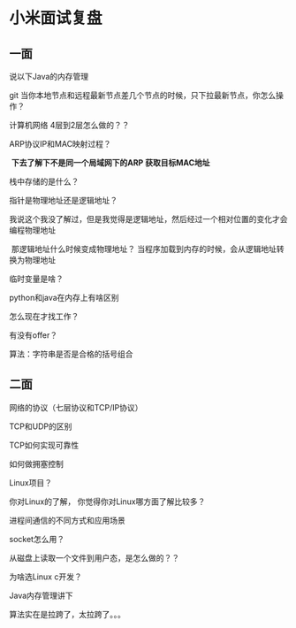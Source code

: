 # 小米面试复盘

## 一面



说以下Java的内存管理

git 当你本地节点和远程最新节点差几个节点的时候，只下拉最新节点，你怎么操作？

计算机网络 4层到2层怎么做的？？

ARP协议IP和MAC映射过程？

​	**下去了解下不是同一个局域网下的ARP 获取目标MAC地址**

栈中存储的是什么？

指针是物理地址还是逻辑地址？

​	我说这个我没了解过，但是我觉得是逻辑地址，然后经过一个相对位置的变化才会编程物理地址

​	那逻辑地址什么时候变成物理地址？ 当程序加载到内存的时候，会从逻辑地址转换为物理地址

临时变量是啥？

python和java在内存上有啥区别

怎么现在才找工作？

有没有offer？

算法：字符串是否是合格的括号组合





## 二面

网络的协议（七层协议和TCP/IP协议）

TCP和UDP的区别

TCP如何实现可靠性

如何做拥塞控制

Linux项目？

你对Linux的了解， 你觉得你对Linux哪方面了解比较多？

进程间通信的不同方式和应用场景

socket怎么用？

从磁盘上读取一个文件到用户态，是怎么做的？？

为啥选Linux c开发？

Java内存管理讲下

算法实在是拉跨了，太拉跨了。。。

